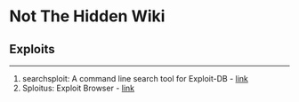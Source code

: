 # Not The Hidden Wiki

## Exploits
-----

1. searchsploit: A command line search tool for Exploit-DB - [link](https://gitlab.com/exploit-database/exploitdb)
2. Sploitus: Exploit Browser - [link](https://sploitus.com/)
